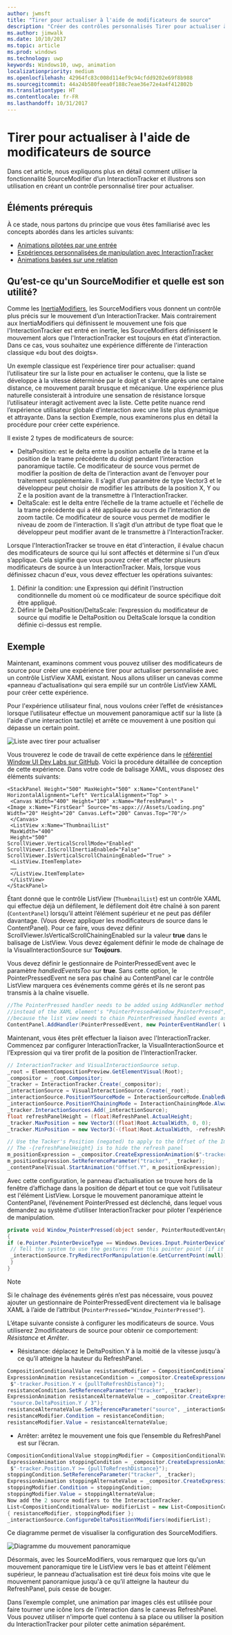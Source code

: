 ```yaml
---
author: jwmsft
title: "Tirer pour actualiser à l'aide de modificateurs de source"
description: "Créer des contrôles personnalisés Tirer pour actualiser à l’aide de SourceModifiers"
ms.author: jimwalk
ms.date: 10/10/2017
ms.topic: article
ms.prod: windows
ms.technology: uwp
keywords: Windows10, uwp, animation
localizationpriority: medium
ms.openlocfilehash: 42964fc83c008d114ef9c94cfdd9202e69f8b988
ms.sourcegitcommit: 44a24b580feea0f188c7eae36e72e4a4f412802b
ms.translationtype: HT
ms.contentlocale: fr-FR
ms.lasthandoff: 10/31/2017
---
```

# <a name="pull-to-refresh-with-source-modifiers"></a>Tirer pour actualiser à l'aide de modificateurs de source

Dans cet article, nous expliquons plus en détail comment utiliser la fonctionnalité SourceModifier d’un InteractionTracker et illustrons son utilisation en créant un contrôle personnalisé tirer pour actualiser.

## <a name="prerequisites"></a>Éléments prérequis

À ce stade, nous partons du principe que vous êtes familiarisé avec les concepts abordés dans les articles suivants:

- [Animations pilotées par une entrée](input-driven-animations.md)
- [Expériences personnalisées de manipulation avec InteractionTracker](interaction-tracker-manipulations.md)
- [Animations basées sur une relation](relation-animations.md)

## <a name="what-is-a-sourcemodifier-and-why-are-they-useful"></a>Qu’est-ce qu'un SourceModifier et quelle est son utilité?

Comme les [InertiaModifiers](inertia-modifiers.md), les SourceModifiers vous donnent un contrôle plus précis sur le mouvement d’un InteractionTracker. Mais contrairement aux InertiaModifiers qui définissent le mouvement une fois que l'InteractionTracker est entré en inertie, les SourceModifiers définissent le mouvement alors que l'InteractionTracker est toujours en état d’interaction. Dans ce cas, vous souhaitez une expérience différente de l'interaction classique «du bout des doigts».

Un exemple classique est l’expérience tirer pour actualiser: quand l’utilisateur tire sur la liste pour en actualiser le contenu, que la liste se développe à la vitesse déterminée par le doigt et s’arrête après une certaine distance, ce mouvement paraît brusque et mécanique. Une expérience plus naturelle consisterait à introduire une sensation de résistance lorsque l’utilisateur interagit activement avec la liste. Cette petite nuance rend l’expérience utilisateur globale d’interaction avec une liste plus dynamique et attrayante. Dans la section Exemple, nous examinerons plus en détail la procédure pour créer cette expérience.

Il existe 2 types de modificateurs de source:

- DeltaPosition: est le delta entre la position actuelle de la trame et la position de la trame précédente du doigt pendant l’interaction panoramique tactile. Ce modificateur de source vous permet de modifier la position de delta de l’interaction avant de l’envoyer pour traitement supplémentaire. Il s’agit d’un paramètre de type Vector3 et le développeur peut choisir de modifier les attributs de la position X, Y ou Z e la position avant de la transmettre à l'InteractionTracker.
- DeltaScale: est le delta entre l’échelle de la trame actuelle et l'échelle de la trame précédente qui a été appliquée au cours de l’interaction de zoom tactile. Ce modificateur de source vous permet de modifier le niveau de zoom de l’interaction. Il s’agit d’un attribut de type float que le développeur peut modifier avant de le transmettre à l'InteractionTracker.

Lorsque l'InteractionTracker se trouve en état d'interaction, il évalue chacun des modificateurs de source qui lui sont affectés et détermine si l'un d’eux s’applique. Cela signifie que vous pouvez créer et affecter plusieurs modificateurs de source à un InteractionTracker. Mais, lorsque vous définissez chacun d'eux, vous devez effectuer les opérations suivantes:

1. Définir la condition: une Expression qui définit l’instruction conditionnelle du moment où ce modificateur de source spécifique doit être appliqué.
1. Définir le DeltaPosition/DeltaScale: l’expression du modificateur de source qui modifie le DeltaPosition ou DeltaScale lorsque la condition définie ci-dessus est remplie.

## <a name="example"></a>Exemple

Maintenant, examinons comment vous pouvez utiliser des modificateurs de source pour créer une expérience tirer pour actualiser personnalisée avec un contrôle ListView XAML existant. Nous allons utiliser un canevas comme «panneau d'actualisation» qui sera empilé sur un contrôle ListView XAML pour créer cette expérience.

Pour l'expérience utilisateur final, nous voulons créer l’effet de «résistance» lorsque l’utilisateur effectue un mouvement panoramique actif sur la liste (à l'aide d'une interaction tactile) et arrête ce mouvement à une position qui dépasse un certain point.

![Liste avec tirer pour actualiser](images/animation/city-list.gif)

Vous trouverez le code de travail de cette expérience dans le [référentiel Window UI Dev Labs sur GitHub](https://github.com/Microsoft/WindowsUIDevLabs). Voici la procédure détaillée de conception de cette expérience.
Dans votre code de balisage XAML, vous disposez des éléments suivants:

```xaml
<StackPanel Height="500" MaxHeight="500" x:Name="ContentPanel" HorizontalAlignment="Left" VerticalAlignment="Top" >
 <Canvas Width="400" Height="100" x:Name="RefreshPanel" >
<Image x:Name="FirstGear" Source="ms-appx:///Assets/Loading.png" Width="20" Height="20" Canvas.Left="200" Canvas.Top="70"/>
 </Canvas>
 <ListView x:Name="ThumbnailList"
 MaxWidth="400"
 Height="500"
ScrollViewer.VerticalScrollMode="Enabled" ScrollViewer.IsScrollInertiaEnabled="False" ScrollViewer.IsVerticalScrollChainingEnabled="True" >
 <ListView.ItemTemplate>
 ……
 </ListView.ItemTemplate>
 </ListView>
</StackPanel>
```

Étant donné que le contrôle ListView (`ThumbnailList`) est un contrôle XAML qui effectue déjà un défilement, le défilement doit être chaîné à son parent (`ContentPanel`) lorsqu’il atteint l’élément supérieur et ne peut pas défiler davantage. (Vous devez appliquer les modificateurs de source dans le ContentPanel). Pour ce faire, vous devez définir ScrollViewer.IsVerticalScrollChainingEnabled sur la valeur **true** dans le balisage de ListView. Vous devez également définir le mode de chaînage de la VisualInteractionSource sur **Toujours**.

Vous devez définir le gestionnaire de PointerPressedEvent avec le paramètre _handledEventsToo_ sur **true**. Sans cette option, le PointerPressedEvent ne sera pas chaîné au ContentPanel car le contrôle ListView marquera ces événements comme gérés et ils ne seront pas transmis à la chaîne visuelle.

```csharp
//The PointerPressed handler needs to be added using AddHandler method with the //handledEventsToo boolean set to "true"
//instead of the XAML element's "PointerPressed=Window_PointerPressed",
//because the list view needs to chain PointerPressed handled events as well.
ContentPanel.AddHandler(PointerPressedEvent, new PointerEventHandler( Window_PointerPressed), true);
```

Maintenant, vous êtes prêt effectuer la liaison avec l'InteractionTracker. Commencez par configurer InteractionTracker, la VisualInteractionSource et l’Expression qui va tirer profit de la position de l'InteractionTracker.

```csharp
// InteractionTracker and VisualInteractionSource setup.
_root = ElementCompositionPreview.GetElementVisual(Root);
_compositor = _root.Compositor;
_tracker = InteractionTracker.Create(_compositor);
_interactionSource = VisualInteractionSource.Create(_root);
_interactionSource.PositionYSourceMode = InteractionSourceMode.EnabledWithInertia;
_interactionSource.PositionYChainingMode = InteractionChainingMode.Always;
_tracker.InteractionSources.Add(_interactionSource);
float refreshPanelHeight = (float)RefreshPanel.ActualHeight;
_tracker.MaxPosition = new Vector3((float)Root.ActualWidth, 0, 0);
_tracker.MinPosition = new Vector3(-(float)Root.ActualWidth, -refreshPanelHeight, 0);

// Use the Tacker's Position (negated) to apply to the Offset of the Image.
// The -{refreshPanelHeight} is to hide the refresh panel
m_positionExpression = _compositor.CreateExpressionAnimation($"-tracker.Position.Y - {refreshPanelHeight} ");
m_positionExpression.SetReferenceParameter("tracker", _tracker);
_contentPanelVisual.StartAnimation("Offset.Y", m_positionExpression);
```

Avec cette configuration, le panneau d’actualisation se trouve hors de la fenêtre d’affichage dans la position de départ et tout ce que voit l’utilisateur est l'élément ListView. Lorsque le mouvement panoramique atteint le ContentPanel, l’événement PointerPressed est déclenché, dans lequel vous demandez au système d’utiliser InteractionTracker pour piloter l'expérience de manipulation.

```csharp
private void Window_PointerPressed(object sender, PointerRoutedEventArgs e)
{
if (e.Pointer.PointerDeviceType == Windows.Devices.Input.PointerDeviceType.Touch) {
 // Tell the system to use the gestures from this pointer point (if it can).
 _interactionSource.TryRedirectForManipulation(e.GetCurrentPoint(null));
 }
}
```

> [!NOTE]
> Si le chaînage des événements gérés n’est pas nécessaire, vous pouvez ajouter un gestionnaire de PointerPressedEvent directement via le balisage XAML à l’aide de l’attribut (`PointerPressed="Window_PointerPressed"`).

L’étape suivante consiste à configurer les modificateurs de source. Vous utiliserez 2modificateurs de source pour obtenir ce comportement: _Résistance_ et _Arrêter_.

- Résistance: déplacez le DeltaPosition.Y à la moitié de la vitesse jusqu'à ce qu’il atteigne la hauteur du RefreshPanel.

```csharp
CompositionConditionalValue resistanceModifier = CompositionConditionalValue.Create (_compositor);
ExpressionAnimation resistanceCondition = _compositor.CreateExpressionAnimation(
 $"-tracker.Position.Y < {pullToRefreshDistance}");
resistanceCondition.SetReferenceParameter("tracker", _tracker);
ExpressionAnimation resistanceAlternateValue = _compositor.CreateExpressionAnimation(
 "source.DeltaPosition.Y / 3");
resistanceAlternateValue.SetReferenceParameter("source", _interactionSource);
resistanceModifier.Condition = resistanceCondition;
resistanceModifier.Value = resistanceAlternateValue;
```

- Arrêter: arrêtez le mouvement une fois que l’ensemble du RefreshPanel est sur l’écran.

```csharp
CompositionConditionalValue stoppingModifier = CompositionConditionalValue.Create (_compositor);
ExpressionAnimation stoppingCondition = _compositor.CreateExpressionAnimation(
 $"-tracker.Position.Y >= {pullToRefreshDistance}");
stoppingCondition.SetReferenceParameter("tracker", _tracker);
ExpressionAnimation stoppingAlternateValue = _compositor.CreateExpressionAnimation("0");
stoppingModifier.Condition = stoppingCondition;
stoppingModifier.Value = stoppingAlternateValue;
Now add the 2 source modifiers to the InteractionTracker.
List<CompositionConditionalValue> modifierList = new List<CompositionConditionalValue>()
{ resistanceModifier, stoppingModifier };
_interactionSource.ConfigureDeltaPositionYModifiers(modifierList);
```

Ce diagramme permet de visualiser la configuration des SourceModifiers.

![Diagramme du mouvement panoramique](images/animation/source-modifiers-diagram.png)

Désormais, avec les SourceModifiers, vous remarquez que lors qu'un mouvement panoramique tire le ListView vers le bas et atteint l'élément supérieur, le panneau d’actualisation est tiré deux fois moins vite que le mouvement panoramique jusqu'à ce qu’il atteigne la hauteur du RefreshPanel, puis cesse de bouger.

Dans l’exemple complet, une animation par images clés est utilisée pour faire tourner une icône lors de l’interaction dans le canevas RefreshPanel. Vous pouvez utiliser n'importe quel contenu à sa place ou utiliser la position du InteractionTracker pour piloter cette animation séparément.
